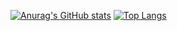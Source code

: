 [![Anurag's GitHub stats](https://github-readme-stats.vercel.app/api?username=bigpearrrr)](https://github.com/anuraghazra/github-readme-stats)
[![Top Langs](https://github-readme-stats.vercel.app/api/top-langs/?username=bigpearrrr)](https://github.com/anuraghazra/github-readme-stats)
